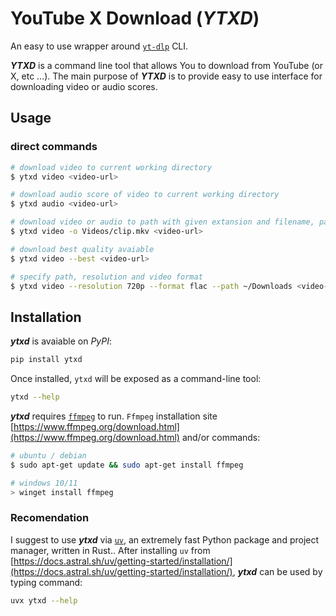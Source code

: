 # **Y**ou**T**ube **X** **D**ownload (**_YTXD_**)

An easy to use wrapper around [`yt-dlp`](https://github.com/yt-dlp/yt-dlp) CLI.

_**YTXD**_ is a command line tool that allows You to download from YouTube (or X, etc ...). The main purpose of _**YTXD**_ is to provide easy to use interface for downloading video or audio scores.

## Usage

### direct commands

```bash
# download video to current working directory
$ ytxd video <video-url>

# download audio score of video to current working directory
$ ytxd audio <video-url>

# download video or audio to path with given extansion and filename, path can be relative
$ ytxd video -o Videos/clip.mkv <video-url>

# download best quality avaiable
$ ytxd video --best <video-url>

# specify path, resolution and video format
$ ytxd video --resolution 720p --format flac --path ~/Downloads <video-url>
```

## Installation

**_ytxd_** is avaiable on _PyPI_:

```bash
pip install ytxd
```

Once installed, `ytxd` will be exposed as a command-line tool:

```bash
ytxd --help
```

_**ytxd**_ requires [`ffmpeg`](https://www.ffmpeg.org/) to run. `Ffmpeg` installation site [https://www.ffmpeg.org/download.html](https://www.ffmpeg.org/download.html) and/or commands:

```bash
# ubuntu / debian
$ sudo apt-get update && sudo apt-get install ffmpeg
```

```PowerShell
# windows 10/11
> winget install ffmpeg
```

### Recomendation

I suggest to use **_ytxd_** via [`uv`](https://docs.astral.sh/uv/), an extremely fast Python package and project manager, written in Rust..
After installing `uv` from [https://docs.astral.sh/uv/getting-started/installation/](https://docs.astral.sh/uv/getting-started/installation/), **_ytxd_** can be used by typing command:

```bash
uvx ytxd --help
```
